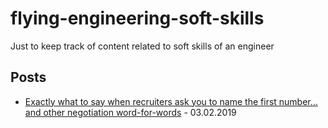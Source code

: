 # flying-engineering-soft-skills
Just to keep track of content related to soft skills of an engineer

## Posts

- [Exactly what to say when recruiters ask you to name the first number… and other negotiation word-for-words](http://blog.interviewing.io/exactly-what-to-say-when-recruiters-ask-you-to-name-the-first-number/) - 03.02.2019
